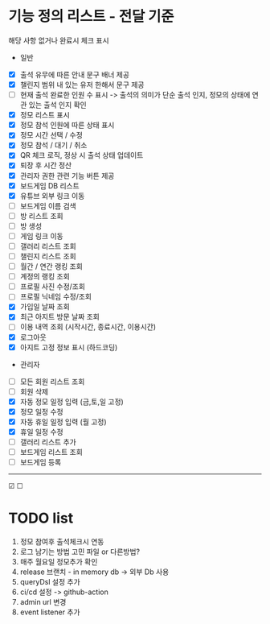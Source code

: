 # 기능 정의 리스트 - 전달 기준

해당 사항 없거나 완료시 체크 표시

* 일반

- [x] 출석 유무에 따른 안내 문구 배너 제공
- [x] 챌린지 범위 내 있는 유저 한해서 문구 제공
- [ ] 현재 출석 완료한 인원 수 표시 -> 출석의 의미가 단순 출석 인지, 정모의 상태에 연관 있는 출석 인지 확인
- [x] 정모 리스트 표시
- [x] 정모 참석 인원에 따른 상태 표시
- [x] 정모 시간 선택 / 수정
- [x] 정모 참석 / 대기 / 취소
- [x] QR 체크 로직, 정상 시 출석 상태 업데이트
- [x] 퇴장 후 시간 정산
- [x] 관리자 권한 관련 기능 버튼 제공
- [x] 보드게임 DB 리스트
- [x] 유튜브 외부 링크 이동
- [ ] 보드게임 이름 검색
- [ ] 방 리스트 조회
- [ ] 방 생성
- [ ] 게임 링크 이동
- [ ] 갤러리 리스트 조회
- [ ] 챌린지 리스트 조회
- [ ] 월간 / 연간 랭킹 조회
- [ ] 계정의 랭킹 조회
- [ ] 프로필 사진 수정/조회
- [ ] 프로필 닉네임 수정/조회
- [x] 가입일 날짜 조회
- [x] 최근 아지트 방문 날짜 조회
- [ ] 이용 내역 조회 (시작시간, 종료시간, 이용시간)
- [x] 로그아웃
- [x] 아지트 고정 정보 표시 (하드코딩)

* 관리자

- [ ] 모든 회원 리스트 조회
- [ ] 회원 삭제
- [x] 자동 정모 일정 입력 (금,토,일 고정)
- [x] 정모 일정 수정
- [x] 자동 휴일 일정 입력 (월 고정)
- [x] 휴일 일정 수정
- [ ] 갤러리 리스트 추가
- [ ] 보드게임 리스트 조회
- [ ] 보드게임 등록

---

&#9745; &#9744;

# TODO list

1. 정모 참여후 출석체크시 연동
2. 로그 남기는 방법 고민 파일 or 다른방법?
3. 매주 월요일 정모추가 확인
4. release 브랜치 - in memory db -> 외부 Db 사용
5. queryDsl 설정 추가
6. ci/cd 설정 -> github-action
7. admin url 변경
8. event listener 추가